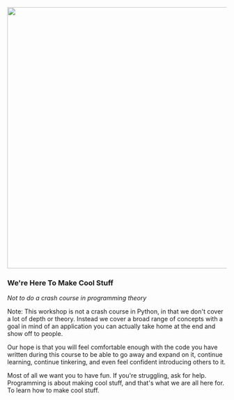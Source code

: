 <img src="/Building-with-Python/slideshow/images/snake-game.svg" width="600">

### We're Here To Make Cool Stuff

_Not to do a crash course in programming theory_

Note:
This workshop is not a crash course in Python, in that we don't cover a lot of depth or theory. Instead we cover a broad range of concepts with a goal in mind of an application you can actually take home at the end and show off to people.

Our hope is that you will feel comfortable enough with the code you have written during this course to be able to go away and expand on it, continue learning, continue tinkering, and even feel confident introducing others to it.

Most of all we want you to have fun. If you're struggling, ask for help. Programming is about making cool stuff, and that's what we are all here for. To learn how to make cool stuff.
